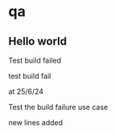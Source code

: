 # qa

Hello world
-----------

Test build failed

test build fail


at 25/6/24

Test the build failure use case

new lines added